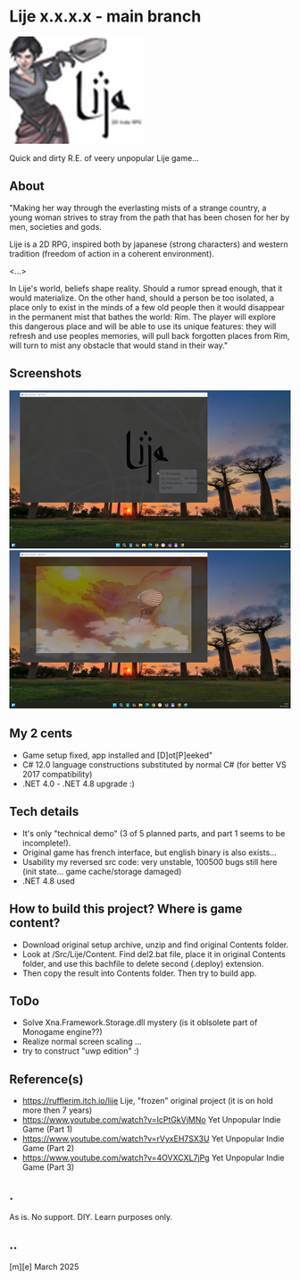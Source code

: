 # Lije x.x.x.x - main branch 
![Logo](Images/logo.png)

Quick and dirty R.E. of veery unpopular Lije game... 


## About
"Making her way through the everlasting mists of a strange country, a young woman strives to stray from the path that has been chosen for her by men, societies and gods.

Lije is a 2D RPG, inspired both by japanese (strong characters) and western tradition (freedom of action in a coherent environment).

<...>

In Lije's world, beliefs shape reality. Should a rumor spread enough, that it would materialize. On the other hand, should a person be too isolated, a place only to exist in the minds of a few old people then it would disappear in the permanent mist that bathes the world: Rim. The player will explore this dangerous place and will be able to use its unique features: they will refresh and use peoples memories, will pull back forgotten places from Rim, will turn to mist any obstacle that would stand in their way."

## Screenshots
![W11Lite](Images/sshot01.png)
![W11Lite](Images/sshot02.png)


## My 2 cents
- Game setup fixed, app installed and [D]ot[P]eeked"
- C# 12.0 language constructions substituted by normal C# (for better VS 2017 compatibility)
- .NET 4.0 - .NET 4.8 upgrade :)

## Tech details
- It's only "technical demo" (3 of 5 planned parts, and part 1 seems to be incomplete!). 
- Original game has french interface, but english binary is also exists...   
- Usability my reversed src code: very unstable, 100500 bugs still here (init state... game cache/storage damaged)
- .NET 4.8 used

## How to build this project? Where is game content?
- Download original setup archive, unzip and find original Contents folder. 
- Look at /Src/Lije/Content. Find del2.bat file, place it in original Contents folder, and use this bachfile to delete second (.deploy) extension.
- Then copy the result into Contents folder. Then try to build app.

## ToDo
- Solve Xna.Framework.Storage.dll mystery (is it oblsolete part of Monogame engine??)
- Realize normal screen scaling ...
- try to construct "uwp edition" :)


## Reference(s)
- https://rufflerim.itch.io/lije Lije, "frozen" original project (it is on hold more then 7 years)
- https://www.youtube.com/watch?v=IcPtGkVjMNo Yet Unpopular Indie Game (Part 1)
- https://www.youtube.com/watch?v=rVyxEH7SX3U Yet Unpopular Indie Game (Part 2)
- https://www.youtube.com/watch?v=4OVXCXL7jPg Yet Unpopular Indie Game (Part 3)


## .
As is. No support. DIY. Learn purposes only.

## ..
[m][e] March 2025
